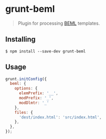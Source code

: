# grunt-beml

> Plugin for processing [BEML](/zenwalker/node-beml) templates.

## Installing

```shell
$ npm install --save-dev grunt-beml
```

## Usage

```js
grunt.initConfig({
  beml: {
    options: {
      elemPrefix: '__',
      modPrefix: '_',
      modDlmtr: '_'
    },
    files: {
      'dest/index.html': 'src/index.html',
    },
  },
});
```
